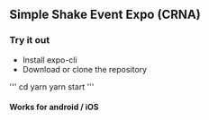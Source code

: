 ## Simple Shake Event Expo (CRNA)

### Try it out

- Install expo-cli
- Download or clone the repository

'''
cd <repo>
yarn
yarn start
'''


#### Works for android / iOS 
